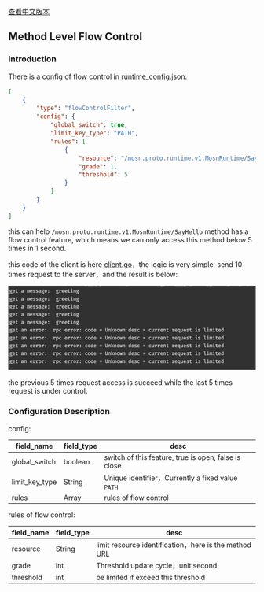 [查看中文版本](../../../zh/start/network_filter/flow_control.md)

## Method Level Flow Control

### Introduction

There is a config of flow control in [runtime_config.json](../../../../configs/runtime_config.json):

```json
[
    {
        "type": "flowControlFilter",
        "config": {
            "global_switch": true,
            "limit_key_type": "PATH",
            "rules": [
                {
                    "resource": "/mosn.proto.runtime.v1.MosnRuntime/SayHello",
                    "grade": 1,
                    "threshold": 5
                }
            ]
        }
    }
]
```
this can help `/mosn.proto.runtime.v1.MosnRuntime/SayHello` method has a flow control feature, which means we can only access this method below 5 times in 1 second.

this code of the client is here [client.go](../../../../demo/flowcontrol/client.go)，the logic is very simple, send 10 times request to the server，and the result is below:

![img.png](../../../../img/flow_control.png)

the previous 5 times request access is succeed while the last 5 times request is under control.

### Configuration Description

config:

| field_name | field_type | desc |
|  ----  | ----  | ---- |
| global_switch  | boolean | switch of this feature, true is open, false is close |
| limit_key_type  | String | Unique identifier，Currently a fixed value `PATH` |
| rules  | Array | rules of flow control |

rules of flow control:

| field_name | field_type | desc |
|  ----  | ----  | ---- |
| resource  | String | limit resource identification，here is the method URL |
| grade  | int | Threshold update cycle，unit:second |
| threshold  | int | be limited if exceed this threshold |